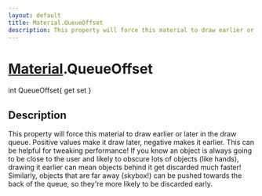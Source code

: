 ```yaml
---
layout: default
title: Material.QueueOffset
description: This property will force this material to draw earlier or later in the draw queue. Positive values make it draw later, negative makes it earlier. This can be helpful for tweaking performance! If you know an object is always going to be close to the user and likely to obscure lots of objects (like hands), drawing it earlier can mean objects behind it get discarded much faster! Similarly, objects that are far away (skybox!) can be pushed towards the back of the queue, so they're more likely to be discarded early.
---
```

# [Material]({{site.url}}/Pages/StereoKit/Material.html).QueueOffset

<div class='signature' markdown='1'>
int QueueOffset{ get set }
</div>

## Description
This property will force this material to draw earlier
or later in the draw queue. Positive values make it draw later,
negative makes it earlier. This can be helpful for tweaking
performance! If you know an object is always going to be close to
the user and likely to obscure lots of objects (like hands),
drawing it earlier can mean objects behind it get discarded much
faster! Similarly, objects that are far away (skybox!) can be
pushed towards the back of the queue, so they're more likely to
be discarded early.

